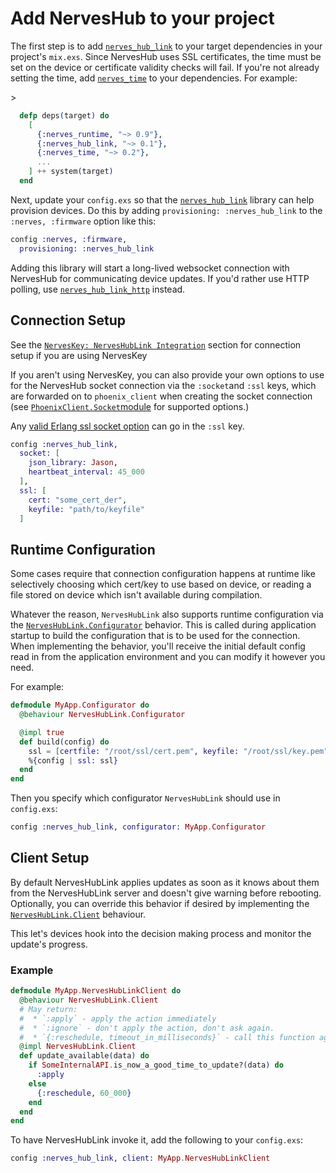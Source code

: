 # Add NervesHub to your project

The first step is to add [`nerves_hub_link`](https://github.com/nerves-hub/nerves_hub_link) to your target dependencies in your project's `mix.exs`. Since NervesHub uses SSL certificates, the time must be set on the device or certificate validity checks will fail. If you're not already setting the time, add [`nerves_time`](https://hex.pm/packages/nerves_time) to your dependencies. For example:

&gt;

```elixir
  defp deps(target) do
    [
      {:nerves_runtime, "~> 0.9"},
      {:nerves_hub_link, "~> 0.1"},
      {:nerves_time, "~> 0.2"},
      ...
    ] ++ system(target)
  end
```

Next, update your `config.exs` so that the [`nerves_hub_link`](https://github.com/nerves-hub/nerves_hub_link) library can help provision devices. Do this by adding `provisioning: :nerves_hub_link` to the `:nerves, :firmware` option like this:

```elixir
config :nerves, :firmware,
  provisioning: :nerves_hub_link
```

Adding this library will start a long-lived websocket connection with NervesHub for communicating device updates. If you'd rather use HTTP polling, use [`nerves_hub_link_http`](https://github.com/nerves-hub/nerves_hub_link_http) instead.

## Connection Setup

See the [`NervesKey: NervesHubLink Integration`](../../nerves-key/integration-with-nerveshublink.md#integration-with-your-nerves-project) section for connection setup if you are using NervesKey

If you aren't using NervesKey, you can also provide your own options to use for the NervesHub socket connection via the `:socket`and `:ssl` keys, which are forwarded on to `phoenix_client` when creating the socket connection \(see [`PhoenixClient.Socket`module](https://github.com/mobileoverlord/phoenix_client/blob/master/lib/phoenix_client/socket.ex#L57-L91) for supported options.\)

Any [valid Erlang ssl socket option](http://erlang.org/doc/man/ssl.html#TLS/DTLS%20OPTION%20DESCRIPTIONS%20-%20COMMON%20for%20SERVER%20and%20CLIENT) can go in the `:ssl` key.

```elixir
config :nerves_hub_link,
  socket: [
    json_library: Jason,
    heartbeat_interval: 45_000
  ],
  ssl: [
    cert: "some_cert_der",
    keyfile: "path/to/keyfile"
  ]
```

## Runtime Configuration

Some cases require that connection configuration happens at runtime like selectively choosing which cert/key to use based on device, or reading a file stored on device which isn't available during compilation.

Whatever the reason, `NervesHubLink` also supports runtime configuration via the [`NervesHubLink.Configurator`](https://github.com/nerves-hub/nerves_hub_link/blob/master/lib/nerves_hub_link/configurator.ex) behavior. This is called during application startup to build the configuration that is to be used for the connection. When implementing the behavior, you'll receive the initial default config read in from the application environment and you can modify it however you need.

For example:

```elixir
defmodule MyApp.Configurator do
  @behaviour NervesHubLink.Configurator

  @impl true
  def build(config) do
    ssl = [certfile: "/root/ssl/cert.pem", keyfile: "/root/ssl/key.pem"]
    %{config | ssl: ssl}
  end
end
```

Then you specify which configurator `NervesHubLink` should use in `config.exs`:

```elixir
config :nerves_hub_link, configurator: MyApp.Configurator
```

## Client Setup

By default NervesHubLink applies updates as soon as it knows about them from the NervesHubLink server and doesn't give warning before rebooting. Optionally, you can override this behavior if desired by implementing the [`NervesHubLink.Client`](https://hexdocs.pm/nerves_hub_link/NervesHubLink.Client.html) behaviour.

This let's devices hook into the decision making process and monitor the update's progress.

### Example

```elixir
defmodule MyApp.NervesHubLinkClient do
  @behaviour NervesHubLink.Client
  # May return:
  #  * `:apply` - apply the action immediately
  #  * `:ignore` - don't apply the action, don't ask again.
  #  * `{:reschedule, timeout_in_milliseconds}` - call this function again later.
  @impl NervesHubLink.Client
  def update_available(data) do
    if SomeInternalAPI.is_now_a_good_time_to_update?(data) do
      :apply
    else
      {:reschedule, 60_000}
    end
  end
end
```

To have NervesHubLink invoke it, add the following to your `config.exs`:

```elixir
config :nerves_hub_link, client: MyApp.NervesHubLinkClient
```

